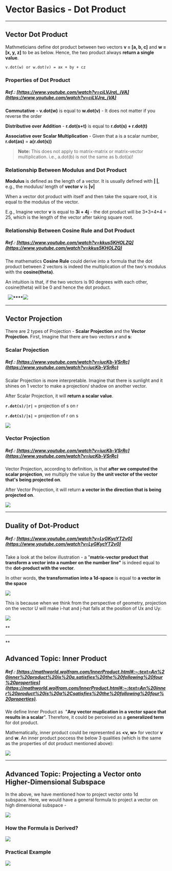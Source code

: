# Vector Basics - Dot Product

* * *

  

## **Vector Dot Product**

Mathmeticians define dot product between two vectors **v = \[a, b, c\]** and **w = \[x, y, z\]** to be as below. Hence, the two product always **return a single value**.

`v.dot(w) or w.dot(v) = ax + by + cz`  

  

### **Properties of Dot Product**

##### Ref.: [https://www.youtube.com/watch?v=ciLVJra\_jVA](https://www.youtube.com/watch?v=ciLVJra_jVA)

  

**Commutative** **\-** **v.dot(w)** is equal to **w.dot(v)** - It does not matter if you reverse the order

**Distributive over Addition** - **r.dot(s+t)** is equal to **r.dot(s) + r.dot(t)**

**Associative over Scalar Multiplication** \- Given that a is a scalar number,  **r.dot(as)** = **a(r.dot(s))**

  

> **Note:** This does not apply to matrix-matrix or matrix-vector multiplication. i.e., a.dot(b) is not the same as b.dot(a)!

  

### **Relationship Between Modulus and Dot Product**

**Modulus** is defined as the length of a vector. It is usually defined with **| |**, e.g., the modulus/ length of **vector v** is **|v|**

When a vector dot product with itself and then take the square root, it is equal to the modulus of the vector.

  

E.g., Imagine vector **v** is equal to **3i + 4j** - the dot product will be 3\*3+4\*4 = 25, which is the length of the vector after taking square root.

  

### **Relationship Between Cosine Rule and Dot Product**

##### Ref.: [https://www.youtube.com/watch?v=kkus5KHOLZQ](https://www.youtube.com/watch?v=kkus5KHOLZQ)

  

The mathematics **Cosine Rule** could derive into a formula that the dot product between 2 vectors is indeed the multiplication of the two's modulus with the **cosine(theta)**.

An intuition is that, if the two vectors is 90 degrees with each other, cosine(theta) will be 0 and hence the dot product.

  

  **![](Files/File.png)****![](Files/Image.jpg)**

  

* * *

## **Vector Projection**

There are 2 types of Projection - **Scalar Projection** and the **Vector Projection**. First, Imagine that there are two vectors **r** and **s**: 

  

### **Scalar Projection**

##### Ref.: [https://www.youtube.com/watch?v=iucKb-VSrRc](https://www.youtube.com/watch?v=iucKb-VSrRc)

  

Scalar Projection is more interpretable. Imagine that there is sunlight and it shines on 1 vector to make a projection/ shadow on another vector.

After Scalar Projection, it will **return a scalar value**.

  

**`r.dot(s)/|r|`** \= projection of s on r

**`r.dot(s)/|s|`** \= projection of r on s

  

![](Files/File%202.png)

  

### **Vector Projection**

##### Ref.: [https://www.youtube.com/watch?v=iucKb-VSrRc](https://www.youtube.com/watch?v=iucKb-VSrRc)

  

Vector Projection, according to definition, is that **after we computed the scalar projection**, we multiply the value by **the unit vector of the vector that's being projected on**.

After Vector Projection, it will return **a vector in the direction that is being projected on**.

![](Files/File%203.png)  

  

* * *

## **Duality of Dot-Product**

##### Ref.: [https://www.youtube.com/watch?v=LyGKycYT2v0](https://www.youtube.com/watch?v=LyGKycYT2v0)

  

Take a look at the below illustration - a "**matrix-vector product that transform a vector into a number on the number line"** is indeed equal to the **dot-product with the vector**.

In other words, **the transformation into a 1d-space** is equal to **a vector in the space**

  

![](Files/File%204.png)

  

This is because when we think from the perspective of geometry, projection on the vector U will make i-hat and j-hat falls at the position of Ux and Uy:

  

![](Files/File%205.png)

  

  

**

* * *

**

## **Advanced Topic: Inner Product**

##### Ref.: [https://mathworld.wolfram.com/InnerProduct.html#:~:text=An%20inner%20product%20is%20a,satisfies%20the%20following%20four%20properties](https://mathworld.wolfram.com/InnerProduct.html#:~:text=An%20inner%20product%20is%20a%2Csatisfies%20the%20following%20four%20properties).

  

We define Inner Product as  "**Any vector muplication in a vector space that results in a scalar**". Therefore, it could be perceived as a **generalized term** for dot product.

Mathematically, inner product could be represented as **<v, w>** for vector **v** and **w**. An inner product poccess the below 3 qualities (which is the same as the properties of dot product mentioned above):

  

![](Files/File%206.png)

  

* * *

## **Advanced Topic:** **Projecting a Vector onto Higher-Dimensional Subspace**

In the above, we have mentioned how to project vector onto 1d subspace. Here, we would have a general formula to project a vector on high dimensional subspace - 

**![](Files/File%207.png)**  

  

### **How the Formula is Derived?**

**![](Files/File%208.png)**

  

  

### **Practical Example**

![](Files/File%209.png)